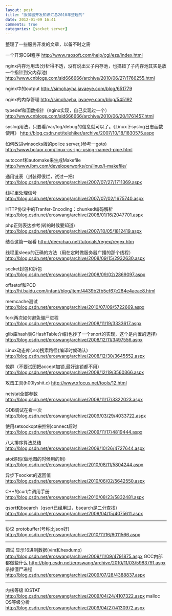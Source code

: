 ```yaml
---
layout: post
title: "服务器开发知识汇总2010年整理的"
date: 2012-01-09 16:41
comments: true
categories: [socket server]
---
```


整理了一些服务开发的文章，以备不时之需


一个开源CGI程序
http://www.raosoft.com/help/cgi/ezs/index.html

nginx内存池用法(分析得不透，没有说出父子内存池，也搞错了子内存池其实是放一个指针到父内存池)
http://www.cnblogs.com/sld666666/archive/2010/06/27/1766255.html

<!-- more -->

nginx中的output 
http://simohayha.javaeye.com/blog/651779

nginx的内存管理
http://simohayha.javaeye.com/blog/545192

typedef和函数指针（nginx实现，自己实现过一个）
http://www.cnblogs.com/sld666666/archive/2010/06/20/1761457.html

syslog用法，只要看/var/log/debug的信息就可以了。《Linux下syslog日志函数使用》
http://blog.csdn.net/telehiker/archive/2007/10/18/1830575.aspx

如何改进winsocks版的police server,(参考一goto)
http://www.boluor.com/linux-cs-ipc-using-named-pipe.html

autoconf和automake来生成Makefile
http://www.ibm.com/developerworks/cn/linux/l-makefile/

通用链表（封装得很烂，试过一把）
http://blog.csdn.net/eroswang/archive/2007/07/27/1711369.aspx

线程里处理信号
http://blog.csdn.net/eroswang/archive/2007/07/02/1675740.aspx

HTTP协议中的Tranfer-Encoding：chunked编码解析
http://blog.csdn.net/eroswang/archive/2008/01/16/2047701.aspx

php正则表达参考(转的时候要知道)
http://blog.csdn.net/eroswang/archive/2007/10/05/1812419.aspx

结合这篇一起看
http://deerchao.net/tutorials/regex/regex.htm

线程里sleep的正确的方法（用在定时做服务器广播的那个线程）
http://blog.csdn.net/eroswang/archive/2008/09/15/2932630.aspx

socket封包和拆包
http://blog.csdn.net/eroswang/archive/2008/09/02/2869097.aspx

offsetof和POD
http://hi.baidu.com/infant/blog/item/4439b2fb5ef67e284e4aeac8.html

memcache测试
http://blog.csdn.net/eroswang/archive/2010/07/09/5722669.aspx

fork两次如何避免僵尸进程
http://blog.csdn.net/eroswang/archive/2008/11/19/3333617.aspx

glib库hash表GHashTable介绍(也抄了一个snort的实现，这个是内置的选择)
http://blog.csdn.net/eroswang/archive/2008/12/11/3497556.aspx

Linux动态库(.so)搜索路径(编译时候确认)
http://blog.csdn.net/eroswang/archive/2008/12/30/3645552.aspx

惊群（不要试图把accept加锁,最好连锁都不用）
http://blog.csdn.net/eroswang/archive/2008/12/19/3560366.aspx

攻击工具(h00lyshit.c)
http://www.xfocus.net/tools/12.html

netstat全部参数
http://blog.csdn.net/eroswang/archive/2008/11/17/3322023.aspx

GDB调试在看一次
http://blog.csdn.net/eroswang/archive/2009/03/29/4033722.aspx

使用setsockopt来控制connect超时
http://blog.csdn.net/eroswang/archive/2009/11/17/4819444.aspx

八大排序算法总结
http://blog.csdn.net/eroswang/archive/2009/10/26/4727644.aspx

atoi源码(做地图的时候用的到)
http://blog.csdn.net/eroswang/archive/2010/08/11/5804244.aspx

异步下socket的返回值
http://blog.csdn.net/eroswang/archive/2010/06/02/5642550.aspx

C++的curl库调用手册
http://blog.csdn.net/eroswang/archive/2010/08/23/5832481.aspx

qsort和bsearch（qsort已经用过，bsearch是二分查找）
http://blog.csdn.net/eroswang/archive/2009/04/15/4075611.aspx

--------------------------------------------
协议
protobuffer(号称比json好)
http://blog.csdn.net/eroswang/archive/2010/11/16/6011566.aspx

--------------------------------------------
调试
显示16进制数据(vim和hexdump)
http://blog.csdn.net/eroswang/archive/2009/11/09/4791875.aspx
GCC内部都做些什么
http://blog.csdn.net/eroswang/archive/2010/11/03/5983791.aspx
杀掉僵尸进程
http://blog.csdn.net/eroswang/archive/2009/07/28/4388837.aspx

--------------------------------------------
内核等级
IOSTAT
http://blog.csdn.net/eroswang/archive/2009/04/24/4107322.aspx
malloc OS等级分析
http://blog.csdn.net/eroswang/archive/2009/04/27/4130972.aspx

